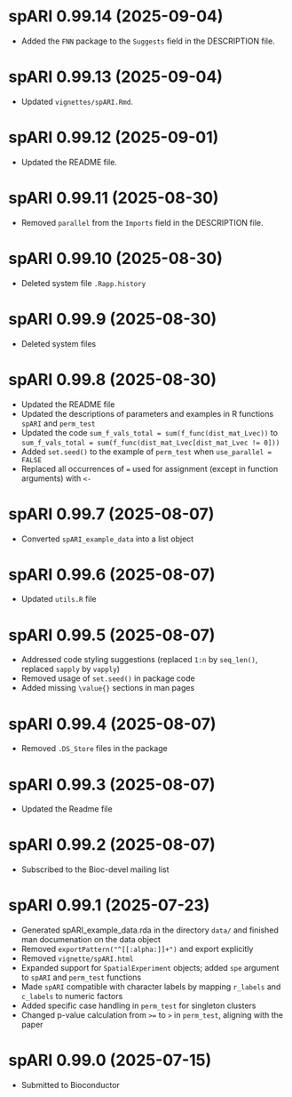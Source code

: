# spARI 0.99.14 (2025-09-04)

- Added the `FNN` package to the `Suggests` field in the DESCRIPTION file.

# spARI 0.99.13 (2025-09-04)

- Updated `vignettes/spARI.Rmd`.

# spARI 0.99.12 (2025-09-01)

- Updated the README file.

# spARI 0.99.11 (2025-08-30)

- Removed `parallel` from the `Imports` field in the DESCRIPTION file.

# spARI 0.99.10 (2025-08-30)

- Deleted system file `.Rapp.history`

# spARI 0.99.9 (2025-08-30)

- Deleted system files

# spARI 0.99.8 (2025-08-30)

- Updated the README file
- Updated the descriptions of parameters and examples in R functions `spARI` and `perm_test` 
- Updated the code `sum_f_vals_total = sum(f_func(dist_mat_Lvec))` to `sum_f_vals_total = sum(f_func(dist_mat_Lvec[dist_mat_Lvec != 0]))`
- Added `set.seed()` to the example of `perm_test` when `use_parallel = FALSE`
- Replaced all occurrences of `=` used for assignment (except in function arguments) with `<-`

# spARI 0.99.7 (2025-08-07)

- Converted `spARI_example_data` into a list object

# spARI 0.99.6 (2025-08-07)

- Updated `utils.R` file

# spARI 0.99.5 (2025-08-07)

- Addressed code styling suggestions (replaced `1:n` by `seq_len()`, replaced `sapply` by `vapply`)
- Removed usage of `set.seed()` in package code
- Added missing `\value{}` sections in man pages

# spARI 0.99.4 (2025-08-07)

- Removed `.DS_Store` files in the package

# spARI 0.99.3 (2025-08-07)

- Updated the Readme file

# spARI 0.99.2 (2025-08-07)

- Subscribed to the Bioc-devel mailing list

# spARI 0.99.1 (2025-07-23)

- Generated spARI_example_data.rda in the directory `data/` and finished man documenation on the data object
- Removed `exportPattern("^[[:alpha:]]+")` and export explicitly
- Removed `vignette/spARI.html` 
- Expanded support for `SpatialExperiment` objects; added `spe` argument to `spARI` and `perm_test` functions
- Made `spARI` compatible with character labels by mapping `r_labels` and `c_labels` to numeric factors
- Added specific case handling in `perm_test` for singleton clusters
- Changed p-value calculation from `>=` to `>` in `perm_test`, aligning with the paper

# spARI 0.99.0 (2025-07-15)

- Submitted to Bioconductor